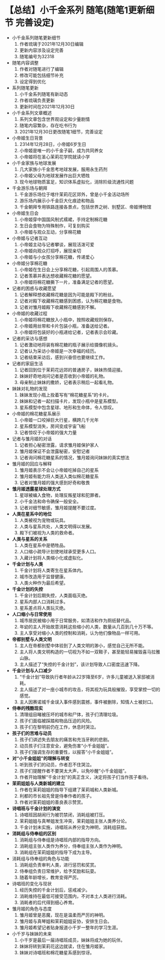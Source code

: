 # 【总结】小千金系列 随笔(随笔1更新细节 完善设定)

-   小千金系列随笔更新细节
    1.  作者琉璃于2021年12月30日编辑
    2.  更新内容涉及设定完善
    3.  随笔编号为32318
-   随笔内容调整
    1.  作者对随笔进行了编辑
    2.  修改可能包括细节补充
    3.  设定得到优化
-   系列随笔更新
    1.  小千金系列随笔有新动态
    2.  作者琉璃负责更新
    3.  更新时间在2021年12月30日
-   小千金系列文章概述
    1.  系列文章包含世界观设定和少量剧情
    2.  随笔内容繁杂，存在吃书行为
    3.  2021年12月30日更改随笔1细节，完善设定
-   小帝姬生日背景
    1.  2314年12月28日，小帝姬6岁生日
    2.  小帝姬是唯一的小千金子嗣，成为共同养女
    3.  小帝姬将在圣心茉莉花学院就读小学
-   小千金家族与地球发展
    1.  几大家族小千金思考地球发展，服用永生药剂
    2.  小帝姬父母为地球发展作出巨大牺牲
    3.  现今地球物质富足，知识体系虚拟化，消除阶级流通性问题
-   千金游乐场与朝拜
    1.  千金游乐场位于喀什茉莉花区郊外，曾是小千金活动场所
    2.  游乐场内展示小千金巨大化痕迹和物品
    3.  千金朝拜专用铁路连接各景点，包括世界之树、别墅区、帝姬博物馆
-   小帝姬生日会
    1.  小帝姬穿中国国风制式襦裙，手持定制棉花糖
    2.  生日会食物为特殊制作，可复刻购买
    3.  小帝姬与观众互动，分享棉花糖
-   小帝姬与记者互动
    1.  小帝姬主动与记者攀谈，展现活泼可爱
    2.  小帝姬向观众打招呼，展现亲切
    3.  小帝姬与小女孩分享棉花糖，传递爱心
-   小帝姬分享棉花糖
    1.  小帝姬在生日会上分享棉花糖，引起周围人的羡慕。
    2.  记者羡慕并表达想收藏棉花糖的愿望。
    3.  小帝姬将棉花糖撕下一片，准备满足记者的愿望。
-   记者的困惑与收藏愿望
    1.  记者解释想收藏棉花糖是因为可能是殿下的粉丝。
    2.  记者对殿下收藏棉花糖感到困惑，认为棉花糖是食物。
    3.  记者对雏月姬殿下收藏棉花糖感到不解。
-   小帝姬的收藏过程
    1.  小帝姬将棉花糖放入小瓶中，按照收藏规则保存。
    2.  小帝姬用丝带和卡片包装小瓶，准备送给记者。
    3.  小帝姬将包装好的小瓶递给记者，记者表示会珍藏。
-   记者的采访与感想
    1.  记者激动地将装有棉花糖的瓶子展示给摄像机镜头。
    2.  记者认为采访小帝姬是一次幸福的经历。
    3.  记者结束采访后，感到兴奋但也要继续工作。
-   记者的家庭生活
    1.  记者回到位于茉莉花远郊的普通房子，妹妹热情迎接。
    2.  妹妹好奇地询问记者是否收到小帝姬的礼物。
    3.  母亲制止妹妹的撒娇，记者表示稍后一起看礼物。
-   妹妹对礼物的发现
    1.  妹妹发现小瓶上拴着写有“棉花糖星系”的卡片。
    2.  妹妹和记者一起扫描卡片，发现小瓶中是星系模型。
    3.  星系模型中包含星球、地形和生命体，令人惊叹。
-   小帝姬的棉花糖星系展示
    1.  小帝姬一口咬掉巨大行星，横跨几千光年
    2.  星系模型消失，房间变成宇宙飞船
    3.  记者惊叹于小帝姬的强大力量
-   记者与雏月姬的对话
    1.  记者担心秘密泄露，请求雏月姬保护家人
    2.  雏月姬保证不会泄露秘密，安慰记者
    3.  记者询问棉花糖星系的情况，雏月姬询问妹妹的真实想法
-   雏月姬的回应与解释
    1.  雏月姬表示不会让小帝姬吃掉自己的星系
    2.  雏月姬有能力将人类送入类似棉花糖星系
    3.  记者对雏月姬的强大感到好奇和敬畏
-   **雏月姬透露星球处理方式**
    1.  星球被编入食物，处理反叛星球和犯罪者。
    2.  小千金法和命令确保一般安全。
    3.  记者对细节敏感，雏月姬提醒不要过度。
-   **人类在星系中的地位**
    1.  人类被视为宠物或玩具。
    2.  人类与星系共处，人类文明得以发展。
    3.  殿下们被视为人类的救命者。
-   **人类与星系的关系**
    1.  人类在星系中是牺牲品。
    2.  人口缩小疏导计划使地球承受更多人口。
    3.  入藏计划将人类缩小化或虚拟化。
-   **千金计划与人类**
    1.  千金计划将人类寄生在星系体内。
    2.  城市改造用于监督健康。
    3.  人类火种作为最后希望。
-   **千金计划的失控**
    1.  千金计划后期失控，人类面临灭绝。
    2.  星系内部人口消耗过多。
    3.  星系差点将人类玩灭绝。
-   **人口缩小与日常使用**
    1.  城市居民被缩小用于日常服务，如清洁和作为厕纸替代品。
    2.  年幼的主人开始故意消耗这些缩小的人类，数量从几百到几十万不等。
    3.  主人享受对缩小人类的控制和消耗，认为他们像物品一样可用。
-   **帝都别墅与人类文明**
    1.  主人在帝都别墅中体验到了人类文明的渺小，感觉自己无所不能。
    2.  主人将人类文明构造的一切视为不如一双鞋子，甚至能轻易摧毁喜马拉雅山脉。
    3.  主人描述了“失控的千金计划”，该计划导致人口密度迅速下降。
-   **千金计划与人口减少**
    1.  “千金计划”导致执行者年龄从22岁降至6岁，许多儿童被送入家邸被消耗。
    2.  主人描述了对一座小城市的攻击，将其视为玩具般摧毁，享受掌控一切的感觉。
    3.  主人因赛诺城千金误入事件感到震撼，事件被删除，知情人士被封口。
-   **侍奉的残酷现实**
    1.  清理组目睹被压坏的城市和尸体，孩子们清理垃圾。
    2.  孩子们面临被踩踏和物品压迫的风险。
    3.  孩子们在黎明前仍在工作，休息时哭泣。
-   **孩子们的苦难与动员**
    1.  孩子们讲述失去朋友的痛苦和充当牙刷的悲剧。
    2.  动员孩子们注意安全，避免伤害“小千金姐姐”。
    3.  孩子们强调生存的重要性，以报答“小千金姐姐”。
-   **对“小千金姐姐”的理解与转变**
    1.  听到孩子们的动员，作者忍不住哭泣。
    2.  孩子们提醒作者不要哭太大声，以免吵醒“小千金姐姐”。
    3.  作者开始理解“千金计划”的真正含义，决定将孩子们当作孩子看待。
-   **茉莉姐姐与人类新城的建立**
    1.  作者在茉莉姐姐的指导下组建了茉莉城和人类新城。
    2.  利都的市长祖先曾是侍奉作者的孩子。
    3.  作者对茉莉姐姐的善良表示赞赏。
-   **诗唱班与千金计划的演变**
    1.  诗唱班因胡闹行为被罚禁闭，消耗组被打压。
    2.  茉莉姐姐与真琴姐发生冲突，茉莉姐姐主张人类养分论。
    3.  千金计划未实施，诗唱班从养分变为神明，消耗组获胜。
-   **消耗组与侍奉组的区别**
    1.  消耗组与侍奉组是诗唱班内部的指导方向。
    2.  消耗组主张人类作为养分，侍奉组主张人类作为神明。
    3.  消耗组在茉莉姐姐的指导下成为主导。
-   消耗组与侍奉组的角色与功能
    1.  消耗组负责审判人类，进行惩罚和奖赏。
    2.  侍奉组负责日常维护，给予奖励和玩耍。
    3.  随着年龄增长，教育变得严厉。
-   诗唱班的变化与现状
    1.  经历失控的千金计划后，惩戒减少。
    2.  消耗维持在最低可接受范围内，不对本土人类进行消耗。
    3.  消耗者的后代得到细心养育。
-   雏月姬的角色与态度
    1.  雏月姬曾是恶魔，现在是温柔而严厉的神明。
    2.  雏月姬与真琴姐和茉莉姐姐妥协，安排生日会。
    3.  雏月姬希望记者贴身报道小千岁一整年的学习生涯。
-   小千岁与妹妹的未来
    1.  小千岁是最后一届诗唱班成员，妹妹将成为她的玩伴。
    2.  妹妹将转到茉莉花这边就读，住在雏月姬家。
    3.  妹妹对诗唱班和棉花糖星系感到惊讶。